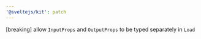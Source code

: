 ```yaml
---
'@sveltejs/kit': patch
---
```


[breaking] allow `InputProps` and `OutputProps` to be typed separately in `Load`
